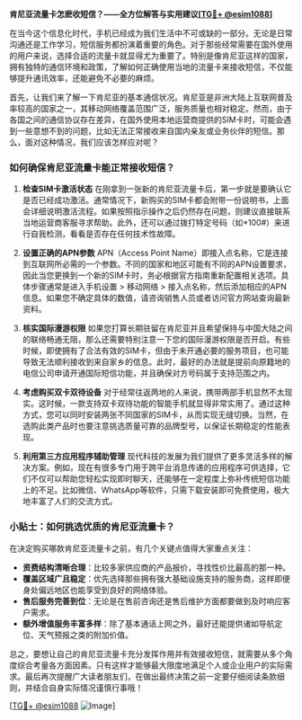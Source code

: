 **肯尼亚流量卡怎麽收短信？——全方位解答与实用建议[[TG💪+ @esim1088](https://t.me/s/esim1088)]**

在当今这个信息化时代，手机已经成为我们生活中不可或缺的一部分。无论是日常沟通还是工作学习，短信服务都扮演着重要的角色。对于那些经常需要在国外使用的用户来说，选择合适的流量卡就显得尤为重要了。特别是像肯尼亚这样的国家，拥有独特的通信环境和政策，了解如何正确使用当地的流量卡来接收短信，不仅能够提升通讯效率，还能避免不必要的麻烦。

首先，让我们来了解一下肯尼亚的基本通信状况。肯尼亚是非洲大陆上互联网普及率较高的国家之一，其移动网络覆盖范围广泛，服务质量也相对稳定。然而，由于各国之间的通信协议存在差异，在国外使用本地运营商提供的SIM卡时，可能会遇到一些意想不到的问题，比如无法正常接收来自国内亲友或业务伙伴的短信。那么，面对这种情况，我们应该怎样应对呢？

### 如何确保肯尼亚流量卡能正常接收短信？

1. **检查SIM卡激活状态**
   在刚拿到一张新的肯尼亚流量卡后，第一步就是要确认它是否已经成功激活。通常情况下，新购买的SIM卡都会附带一份说明书，上面会详细说明激活流程。如果按照指示操作之后仍然存在问题，则建议直接联系当地运营商客服寻求帮助。此外，还可以通过拨打特定号码（如*100#）来进行自我检测，看看是否存在任何技术性故障。

2. **设置正确的APN参数**
   APN（Access Point Name）即接入点名称，它是连接到互联网所必需的一个参数。不同的国家和地区可能有不同的APN设置要求，因此当您更换到一个新的SIM卡时，务必根据官方指南重新配置相关选项。具体步骤通常是进入手机设置 > 移动网络 > 接入点名称，然后添加相应的APN信息。如果您不确定具体的数值，请咨询销售人员或者访问官方网站查询最新资料。

3. **核实国际漫游权限**
   如果您打算长期驻留在肯尼亚并且希望保持与中国大陆之间的联络畅通无阻，那么还需要特别注意一下您的国际漫游权限是否开启。有些时候，即使拥有了合法有效的SIM卡，但由于未开通必要的服务项目，也可能导致无法顺利接收到来自家乡的信息。此时，最好的办法就是提前向原籍地的电信公司申请开通国际短信功能，并且确保对方号码属于支持范围之内。

4. **考虑购买双卡双待设备**
   对于经常往返两地的人来说，携带两部手机显然不太现实。这时候，一款支持双卡双待功能的智能手机就显得非常实用了。通过这种方式，您可以同时安装两张不同国家的SIM卡，从而实现无缝切换。当然，在选购此类产品时也要注意挑选质量可靠的品牌型号，以保证长期稳定的性能表现。

5. **利用第三方应用程序辅助管理**
   现代科技的发展为我们提供了更多灵活多样的解决方案。例如，现在有很多专门用于跨平台消息传递的应用程序可供选择，它们不仅可以帮助您轻松实现即时聊天，还能够在一定程度上弥补传统短信功能上的不足。比如微信、WhatsApp等软件，只需下载安装即可免费使用，极大地丰富了人们的交流方式。

### 小贴士：如何挑选优质的肯尼亚流量卡？

在决定购买哪款肯尼亚流量卡之前，有几个关键点值得大家重点关注：

- **资费结构清晰合理**：比较多家供应商的产品报价，寻找性价比最高的那一种。
- **覆盖区域广且稳定**：优先选择那些拥有强大基础设施支持的服务商，这样即便身处偏远地区也能享受到良好的网络体验。
- **售后服务完善到位**：无论是在售前咨询还是售后维护方面都要做到及时响应客户需求。
- **额外增值服务丰富多样**：除了基本通话上网之外，最好还能提供诸如导航定位、天气预报之类的附加价值。

总之，要想让自己的肯尼亚流量卡充分发挥作用并有效接收短信，就需要从多个角度综合考量各方面因素。只有这样才能够最大限度地满足个人或企业用户的实际需求。最后再次提醒广大读者朋友们，在做出最终决策之前一定要仔细阅读条款细则，并结合自身实际情况谨慎行事哦！

[[TG💪+ @esim1088](https://t.me/s/esim1088) ![Image](https://i.postimg.cc/4NQfJmqS/Snipaste-2025-05-13-00-14-12.png)]
